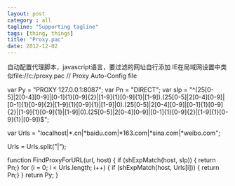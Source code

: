 ```yaml
---
layout: post
category : all
tagline: "Supporting tagline"
tags: [thing, things]
title: "Proxy.pac"
date: 2012-12-02
---
```

自动配置代理脚本，javascript语言，要过滤的网址自行添加
IE在局域网设置中类似file://c:/proxy.pac
// Proxy Auto-Config file

var Py = &quot;PROXY 127.0.0.1:8087&quot;;
var Pn = &quot;DIRECT&quot;;
var sIp = &quot;^(25[0-5]|2[0-4][0-9]|[0-1]{1}[0-9]{2}|[1-9]{1}[0-9]{1}|[1-9])\.(25[0-5]|2[0-4][0-9]|[0-1]{1}[0-9]{2}|[1-9]{1}[0-9]{1}|[1-9]|0)\.(25[0-5]|2[0-4][0-9]|[0-1]{1}[0-9]{2}|[1-9]{1}[0-9]{1}|[1-9]|0)\.(25[0-5]|2[0-4][0-9]|[0-1]{1}[0-9]{2}|[1-9]{1}[0-9]{1}|[0-9])\$&quot;;

var Urls = &quot;localhost|*.cn|*baidu.com|*163.com|*sina.com|*weibo.com&quot;;

Urls = Urls.split(&quot;|&quot;);

function FindProxyForURL(url, host) {
    if (shExpMatch(host, sIp)) { return Pn;}
    for (i = 0; i &lt; Urls.length; i++) {
        if (shExpMatch(host, Urls[i])) { return Pn;}
    }
    return Py;
}